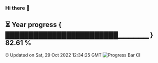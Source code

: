 ### Hi there 👋
⏳ Year progress { ████████████████████████▁▁▁▁▁▁ } 82.61 %
---
⏰ Updated on Sat, 29 Oct 2022 12:34:25 GMT
![Progress Bar CI](https://github.com/liununu/liununu/workflows/Progress%20Bar%20CI/badge.svg)
